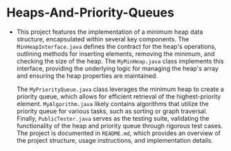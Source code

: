 # Heaps-And-Priority-Queues
- This project features the implementation of a minimum heap data structure, encapsulated within several key components. The `MinHeapInterface.java` defines the contract for the heap's operations, outlining methods for inserting elements, removing the minimum, and checking the size of the heap. The `MyMinHeap.java` class implements this interface, providing the underlying logic for managing the heap's array and ensuring the heap properties are maintained.
    
    The `MyPriorityQueue.java` class leverages the minimum heap to create a priority queue, which allows for efficient retrieval of the highest-priority element. `MyAlgorithm.java` likely contains algorithms that utilize the priority queue for various tasks, such as sorting or graph traversal. Finally, `PublicTester.java` serves as the testing suite, validating the functionality of the heap and priority queue through rigorous test cases. The project is documented in `README.md`, which provides an overview of the project structure, usage instructions, and implementation details.
